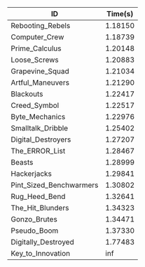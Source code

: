 |ID|Time(s)|
|-|-|
|Rebooting_Rebels|1.18150|
|Computer_Crew|1.18739|
|Prime_Calculus|1.20148|
|Loose_Screws|1.20883|
|Grapevine_Squad|1.21034|
|Artful_Maneuvers|1.21290|
|Blackouts|1.22417|
|Creed_Symbol|1.22517|
|Byte_Mechanics|1.22976|
|Smalltalk_Dribble|1.25402|
|Digital_Destroyers|1.27207|
|The_ERROR_List|1.28467|
|Beasts|1.28999|
|Hackerjacks|1.29841|
|Pint_Sized_Benchwarmers|1.30802|
|Rug_Heed_Bend|1.32641|
|The_Hit_Blunders|1.34323|
|Gonzo_Brutes|1.34471|
|Pseudo_Boom|1.37330|
|Digitally_Destroyed|1.77483|
|Key_to_Innovation|inf|

